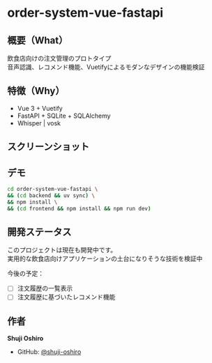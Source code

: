 # order-system-vue-fastapi

## 概要（What）

飲食店向けの注文管理のプロトタイプ  
音声認識、レコメンド機能、Vuetifyによるモダンなデザインの機能検証

## 特徴（Why）

- Vue 3 + Vuetify 
- FastAPI + SQLite + SQLAlchemy
- Whisper | vosk


## スクリーンショット


## デモ

```bash
cd order-system-vue-fastapi \
&& (cd backend && uv sync) \
&& npm install \
&& (cd frontend && npm install && npm run dev)
```

## 開発ステータス

このプロジェクトは現在も開発中です。  
実用的な飲食店向けアプリケーションの土台になりそうな技術を検証中

今後の予定：
- [ ] 注文履歴の一覧表示
- [ ] 注文履歴に基づいたレコメンド機能

## 作者

**Shuji Oshiro**  
- GitHub: [@shuji-oshiro](https://github.com/shuji-oshiro)  

